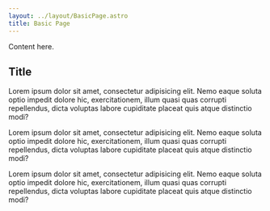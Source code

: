 ```yaml
---
layout: ../layout/BasicPage.astro
title: Basic Page
---
```


Content here.

## Title

Lorem ipsum dolor sit amet, consectetur adipisicing elit. Nemo eaque soluta optio impedit dolore hic, exercitationem, illum quasi quas corrupti repellendus, dicta voluptas labore cupiditate placeat quis atque distinctio modi?

Lorem ipsum dolor sit amet, consectetur adipisicing elit. Nemo eaque soluta optio impedit dolore hic, exercitationem, illum quasi quas corrupti repellendus, dicta voluptas labore cupiditate placeat quis atque distinctio modi?

Lorem ipsum dolor sit amet, consectetur adipisicing elit. Nemo eaque soluta optio impedit dolore hic, exercitationem, illum quasi quas corrupti repellendus, dicta voluptas labore cupiditate placeat quis atque distinctio modi?